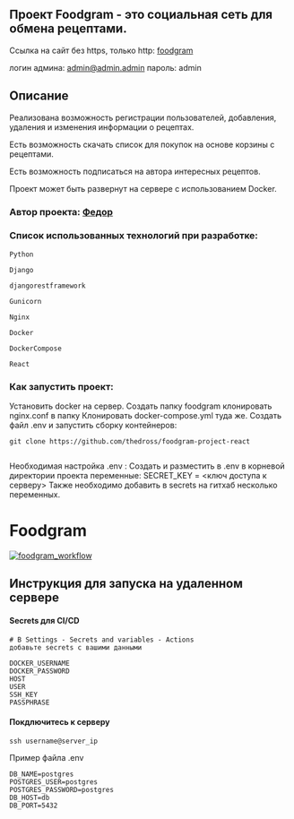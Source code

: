 ## Проект **Foodgram** - это социальная сеть для обмена рецептами.
Ссылка на сайт без https, только http:
[foodgram](http://fedorthedross.ddnsking.com/)

логин админа:
admin@admin.admin
пароль:
admin

## Описание

Реализована возможность регистрации пользователей, добавления, удаления и изменения информации о рецептах.

Есть возможность скачать список для покупок на основе корзины с рецептами.

Есть возможность подписаться на автора интересных рецептов.

Проект может быть развернут на сервере с использованием Docker.

### Автор проекта: [Федор](https://github.com/thedross)
### Список использованных технологий при разработке: 


`Python` 

`Django`

`djangorestframework`

`Gunicorn` 

`Nginx`

`Docker`

`DockerCompose`

`React`

### Как запустить проект:

Установить docker на сервер.
Создать папку foodgram
клонировать nginx.conf в папку 
Клонировать docker-compose.yml туда же.
Создать файл .env и запустить сборку контейнеров:

```
git clone https://github.com/thedross/foodgram-project-react
```

```

```

Необходимая настройка .env :
Создать и разместить в .env в корневой директории проекта переменные:
SECRET_KEY = <ключ доступа к серверу>
Также необходимо добавить в secrets на гитхаб несколько переменных.

# Foodgram
[![foodgram_workflow](https://github.com/thedross/foodgram-project-react/actions/workflows/foodgram_workflow.yml/badge.svg)](https://github.com/thedross/foodgram-project-react/actions/workflows/foodgram_workflow.yml)

## Инструкция для запуска на удаленном сервере

#### Secrets для CI/CD
```
# В Settings - Secrets and variables - Actions 
добавьте secrets c вашими данными

DOCKER_USERNAME
DOCKER_PASSWORD
HOST
USER
SSH_KEY
PASSPHRASE
```
#### Покдлючитесь к серверу
```
ssh username@server_ip
```

Пример файла .env
```
DB_NAME=postgres
POSTGRES_USER=postgres
POSTGRES_PASSWORD=postgres
DB_HOST=db
DB_PORT=5432
```

